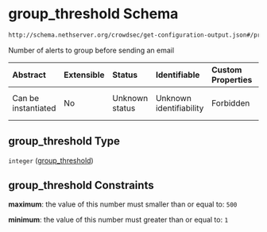# group\_threshold Schema

```txt
http://schema.nethserver.org/crowdsec/get-configuration-output.json#/properties/group_threshold
```

Number of alerts to group before sending an email

| Abstract            | Extensible | Status         | Identifiable            | Custom Properties | Additional Properties | Access Restrictions | Defined In                                                                                       |
| :------------------ | :--------- | :------------- | :---------------------- | :---------------- | :-------------------- | :------------------ | :----------------------------------------------------------------------------------------------- |
| Can be instantiated | No         | Unknown status | Unknown identifiability | Forbidden         | Allowed               | none                | [get-configuration-output.json\*](crowdsec/get-configuration-output.json "open original schema") |

## group\_threshold Type

`integer` ([group\_threshold](get-configuration-output-properties-group_threshold.md))

## group\_threshold Constraints

**maximum**: the value of this number must smaller than or equal to: `500`

**minimum**: the value of this number must greater than or equal to: `1`
